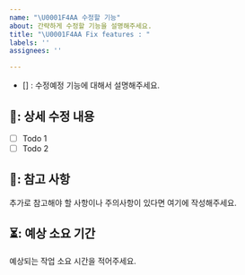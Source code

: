 ```yaml
---
name: "\U0001F4AA 수정할 기능"
about: 간략하게 수정할 기능을 설명해주세요.
title: "\U0001F4AA Fix features : "
labels: ''
assignees: ''

---
```


- [] : 수정예정 기능에 대해서 설명해주세요. 

## 🔨: 상세 수정 내용
- [ ] Todo 1
- [ ] Todo 2
## 📃: 참고 사항
추가로 참고해야 할 사항이나 주의사항이 있다면 여기에 작성해주세요.
## ⏳: 예상 소요 기간
예상되는 작업 소요 시간을 적어주세요.
